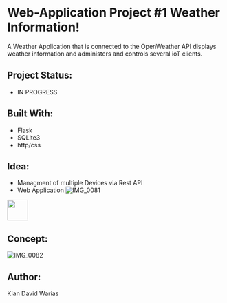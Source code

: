 # Web-Application Project #1 Weather Information!
A Weather Application that is connected to the OpenWeather API displays weather information and administers and controls several ioT clients. 

## Project Status: 
- IN PROGRESS

## Built With:
- Flask
- SQLite3
- http/css

## Idea: 
- Managment of multiple Devices via Rest API
- Web Application
![IMG_0081](https://user-images.githubusercontent.com/55065075/216689412-49002b2a-782c-494d-abff-c253f597cb40.png)
<img src="[https://github.com/favicon.ico](https://user-images.githubusercontent.com/55065075/216689412-49002b2a-782c-494d-abff-c253f597cb40.png)" width="48">

## Concept:
![IMG_0082](https://user-images.githubusercontent.com/55065075/216689615-d3a9c125-5d25-4986-9b0b-50e710d2f788.png)

## Author: 
Kian David Warias
